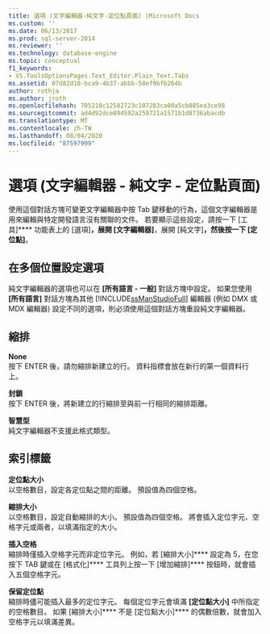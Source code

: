 ```yaml
---
title: 選項 (文字編輯器-純文字-定位點頁面) |Microsoft Docs
ms.custom: ''
ms.date: 06/13/2017
ms.prod: sql-server-2014
ms.reviewer: ''
ms.technology: database-engine
ms.topic: conceptual
f1_keywords:
- VS.ToolsOptionsPages.Text_Editor.Plain_Text.Tabs
ms.assetid: 07d82d10-bca9-4b37-abbb-58ef9bfb264b
author: rothja
ms.author: jroth
ms.openlocfilehash: 705210c12582723c107283ca00a5cb885ea3ce98
ms.sourcegitcommit: ad4d92dce894592a259721a1571b1d8736abacdb
ms.translationtype: MT
ms.contentlocale: zh-TW
ms.lasthandoff: 08/04/2020
ms.locfileid: "87597999"
---
```

# <a name="options-text-editor---plain-text---tabs-page"></a>選項 (文字編輯器 - 純文字 - 定位點頁面)
  使用這個對話方塊可變更文字編輯器中按 Tab 鍵移動的行為，這個文字編輯器是用來編輯與特定開發語言沒有關聯的文件。 若要顯示這些設定，請按一下 [工具]**** 功能表上的 [選項]****，展開 [文字編輯器]****，展開 [純文字]****，然後按一下 [定位點]****。  
  
## <a name="setting-options-in-multiple-locations"></a>在多個位置設定選項  
 純文字編輯器的選項也可以在 **[所有語言 - 一般]** 對話方塊中設定。 如果您使用 **[所有語言]** 對話方塊為其他 [!INCLUDE[ssManStudioFull](../includes/ssmanstudiofull-md.md)] 編輯器 (例如 DMX 或 MDX 編輯器) 設定不同的選項，則必須使用這個對話方塊重設純文字編輯器。  
  
## <a name="indenting"></a>縮排  
 **None**  
 按下 ENTER 後，請勿縮排新建立的行。 資料指標會放在新行的第一個資料行上。  
  
 **封鎖**  
 按下 ENTER 後，將新建立的行縮排至與前一行相同的縮排距離。  
  
 **智慧型**  
 純文字編輯器不支援此格式類型。  
  
## <a name="tabs"></a>索引標籤  
 **定位點大小**  
 以空格數目，設定各定位點之間的距離。 預設值為四個空格。  
  
 **縮排大小**  
 以空格數目，設定自動縮排的大小。 預設值為四個空格。 將會插入定位字元、空格字元或兩者，以填滿指定的大小。  
  
 **插入空格**  
 縮排時僅插入空格字元而非定位字元。 例如，若 [縮排大小]**** 設定為 5，在您按下 TAB 鍵或在 [格式化]**** 工具列上按一下 [增加縮排]**** 按鈕時，就會插入五個空格字元。  
  
 **保留定位點**  
 縮排時儘可能插入最多的定位字元。 每個定位字元會填滿 **[定位點大小]** 中所指定的空格數目。 如果 [縮排大小]**** 不是 [定位點大小]**** 的偶數倍數，就會加入空格字元以填滿差異。  
  
  
